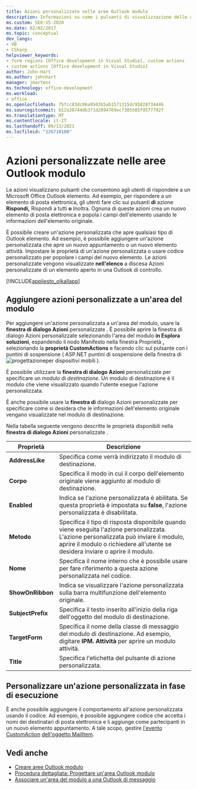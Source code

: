 ```yaml
---
title: Azioni personalizzate nelle aree Outlook modulo
description: Informazioni su come i pulsanti di visualizzazione delle azioni, ad esempio Rispondi e Rispondi a tutti, consentono agli utenti di rispondere a un Microsoft Office Outlook elemento.
ms.custom: SEO-VS-2020
ms.date: 02/02/2017
ms.topic: conceptual
dev_langs:
- VB
- CSharp
helpviewer_keywords:
- form regions [Office development in Visual Studio], custom actions
- custom actions [Office development in Visual Studio]
author: John-Hart
ms.author: johnhart
manager: jmartens
ms.technology: office-development
ms.workload:
- office
ms.openlocfilehash: 75fcc83dc06a9503b5ab1571315dc95028734446
ms.sourcegitcommit: b12a38744db371d2894769ecf305585f9577792f
ms.translationtype: MT
ms.contentlocale: it-IT
ms.lasthandoff: 09/13/2021
ms.locfileid: "126710100"
---
```

# <a name="custom-actions-in-outlook-form-regions"></a>Azioni personalizzate nelle aree Outlook modulo
  Le azioni visualizzano pulsanti che consentono agli utenti di rispondere a un Microsoft Office Outlook elemento. Ad esempio, per rispondere a un elemento di posta elettronica, gli utenti fare clic sui pulsanti **di** azione **Rispondi,** Rispondi a tutti **o** Inoltra. Ognuna di queste azioni crea un nuovo elemento di posta elettronica e popola i campi dell'elemento usando le informazioni dell'elemento originale.

 È possibile creare un'azione personalizzata che apre qualsiasi tipo di Outlook elemento. Ad esempio, è possibile aggiungere un'azione personalizzata che apre un nuovo appuntamento o un nuovo elemento attività. Impostare le proprietà di un'azione personalizzata o usare codice personalizzato per popolare i campi del nuovo elemento. Le azioni personalizzate vengono visualizzate **nell'elenco** a discesa Azioni personalizzate di un elemento aperto in una Outlook di controllo.

 [!INCLUDE[appliesto_olkallapp](../vsto/includes/appliesto-olkallapp-md.md)]

## <a name="add-custom-actions-to-a-form-region"></a>Aggiungere azioni personalizzate a un'area del modulo
 Per aggiungere un'azione personalizzata a un'area del modulo, usare la **finestra di dialogo Azioni** personalizzate . È possibile  aprire la finestra di dialogo Azioni personalizzate selezionando l'area del modulo **in Esplora soluzioni**, espandendo il nodo Manifesto nella finestra Proprietà **,** selezionando la **proprietà CustomActions** e facendo clic sul pulsante con i puntini di sospensione ( ASP.NET puntini di sospensione della finestra di ![progettazione](../sharepoint/media/mwellipsis.gif "Ellisse di ASP.NET Mobile Designer")per dispositivi mobili ). 

 È possibile utilizzare la **finestra di dialogo Azioni** personalizzate per specificare un modulo di *destinazione.* Un modulo di destinazione è il modulo che viene visualizzato quando l'utente esegue l'azione personalizzata.

 È anche possibile usare la **finestra di** dialogo Azioni personalizzate per specificare come si desidera che le informazioni dell'elemento originale vengano visualizzate nel modulo di destinazione.

 Nella tabella seguente vengono descritte le proprietà disponibili nella **finestra di dialogo Azioni** personalizzate .

|Proprietà|Descrizione|
|--------------|-----------------|
|**AddressLike**|Specifica come verrà indirizzato il modulo di destinazione.|
|**Corpo**|Specifica il modo in cui il corpo dell'elemento originale viene aggiunto al modulo di destinazione.|
|**Enabled**|Indica se l'azione personalizzata è abilitata. Se questa proprietà è impostata su **false**, l'azione personalizzata è disabilitata.|
|**Metodo**|Specifica il tipo di risposta disponibile quando viene eseguita l'azione personalizzata. L'azione personalizzata può inviare il modulo, aprire il modulo o richiedere all'utente se desidera inviare o aprire il modulo.|
|**Nome**|Specifica il nome interno che è possibile usare per fare riferimento a questa azione personalizzata nel codice.|
|**ShowOnRibbon**|Indica se visualizzare l'azione personalizzata sulla barra multifunzione dell'elemento originale.|
|**SubjectPrefix**|Specifica il testo inserito all'inizio della riga dell'oggetto del modulo di destinazione.|
|**TargetForm**|Specifica il nome della classe di messaggio del modulo di destinazione. Ad esempio, digitare **IPM. Attività** per aprire un modulo attività.|
|**Title**|Specifica l'etichetta del pulsante di azione personalizzata.|

## <a name="customize-a-custom-action-at-run-time"></a>Personalizzare un'azione personalizzata in fase di esecuzione
 È anche possibile aggiungere il comportamento all'azione personalizzata usando il codice. Ad esempio, è possibile aggiungere codice che accetta i nomi dei destinatari di posta elettronica e li aggiunge come partecipanti in un nuovo elemento appuntamento. A tale scopo, gestire [l'evento CustomAction](/office/vba/api/Outlook.MailItem.CustomAction) [dell'oggetto MailItem](/office/vba/api/Outlook.MailItem).

## <a name="see-also"></a>Vedi anche
- [Creare aree Outlook modulo](../vsto/creating-outlook-form-regions.md)
- [Procedura dettagliata: Progettare un'area Outlook modulo](../vsto/walkthrough-designing-an-outlook-form-region.md)
- [Associare un'area del modulo a una Outlook di messaggio](../vsto/associating-a-form-region-with-an-outlook-message-class.md)
